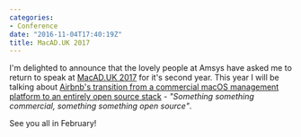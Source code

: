```yaml
---
categories:
- Conference
date: "2016-11-04T17:40:19Z"
title: MacAD.UK 2017
---
```


I'm delighted to announce that the lovely people at Amsys have asked me to return to speak at [MacAD.UK 2017](http://www.macad.uk/) for it's second year. This year I will be talking about [Airbnb's transition from a commercial macOS management platform to an entirely open source stack](http://www.macad.uk/speaker/speaker-graham-gilbert/) - *"Something something commercial, something something open source"*.

See you all in February!
